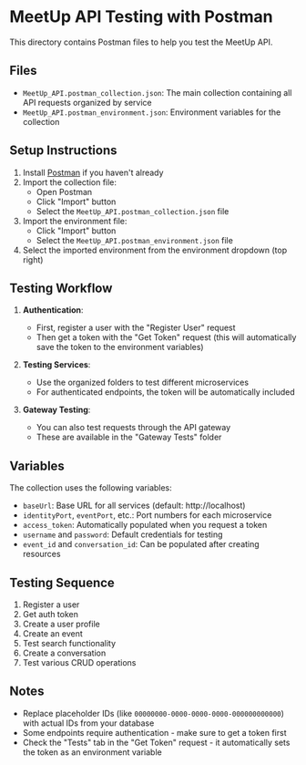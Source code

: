 # MeetUp API Testing with Postman

This directory contains Postman files to help you test the MeetUp API.

## Files

- `MeetUp_API.postman_collection.json`: The main collection containing all API requests organized by service
- `MeetUp_API.postman_environment.json`: Environment variables for the collection

## Setup Instructions

1. Install [Postman](https://www.postman.com/downloads/) if you haven't already
2. Import the collection file:
   - Open Postman
   - Click "Import" button
   - Select the `MeetUp_API.postman_collection.json` file
3. Import the environment file:
   - Click "Import" button
   - Select the `MeetUp_API.postman_environment.json` file
4. Select the imported environment from the environment dropdown (top right)

## Testing Workflow

1. **Authentication**:

   - First, register a user with the "Register User" request
   - Then get a token with the "Get Token" request (this will automatically save the token to the environment variables)

2. **Testing Services**:

   - Use the organized folders to test different microservices
   - For authenticated endpoints, the token will be automatically included

3. **Gateway Testing**:
   - You can also test requests through the API gateway
   - These are available in the "Gateway Tests" folder

## Variables

The collection uses the following variables:

- `baseUrl`: Base URL for all services (default: http://localhost)
- `identityPort`, `eventPort`, etc.: Port numbers for each microservice
- `access_token`: Automatically populated when you request a token
- `username` and `password`: Default credentials for testing
- `event_id` and `conversation_id`: Can be populated after creating resources

## Testing Sequence

1. Register a user
2. Get auth token
3. Create a user profile
4. Create an event
5. Test search functionality
6. Create a conversation
7. Test various CRUD operations

## Notes

- Replace placeholder IDs (like `00000000-0000-0000-0000-000000000000`) with actual IDs from your database
- Some endpoints require authentication - make sure to get a token first
- Check the "Tests" tab in the "Get Token" request - it automatically sets the token as an environment variable
